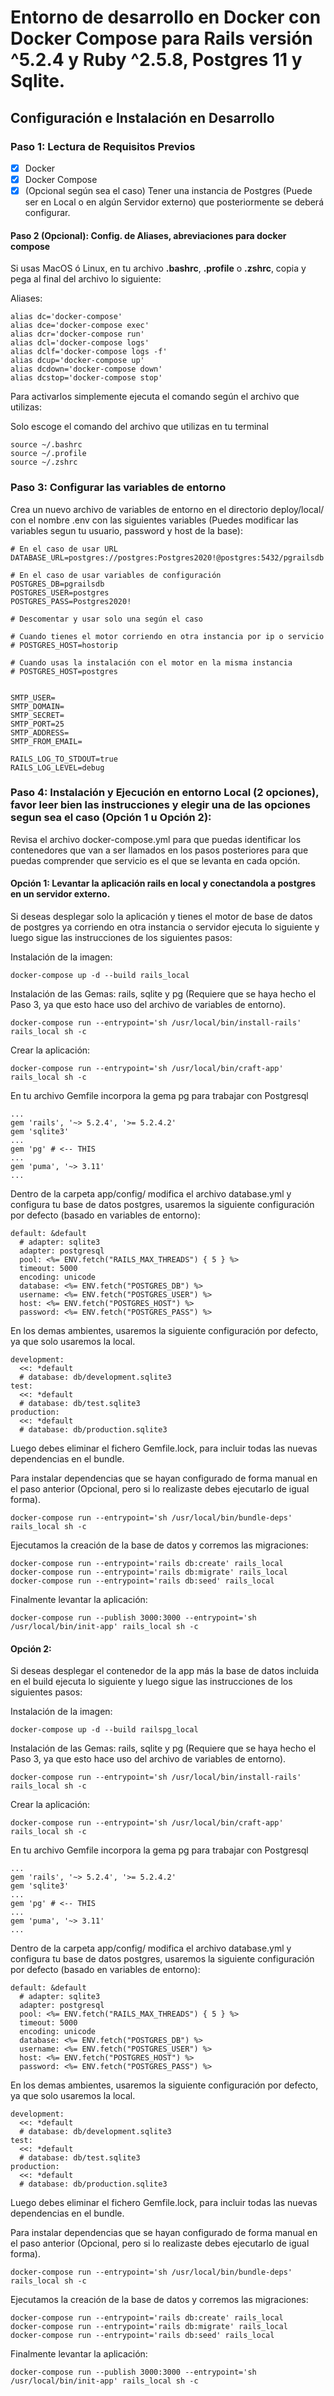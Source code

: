 
# Entorno de desarrollo en Docker con Docker Compose para Rails versión ^5.2.4 y Ruby ^2.5.8, Postgres 11 y Sqlite.

## Configuración e Instalación en Desarrollo

### Paso 1: Lectura de Requisitos Previos

- [x] Docker
- [x] Docker Compose
- [x] (Opcional según sea el caso) Tener una instancia de Postgres (Puede ser en Local o en algún Servidor externo) que posteriormente se deberá configurar.

#### Paso 2 (Opcional): Config. de Aliases, abreviaciones para docker compose

Si usas MacOS ó Linux, en tu archivo **.bashrc**, **.profile** o **.zshrc**, copia y pega al final del archivo lo siguiente:

Aliases:
```
alias dc='docker-compose'
alias dce='docker-compose exec'
alias dcr='docker-compose run'
alias dcl='docker-compose logs'
alias dclf='docker-compose logs -f'
alias dcup='docker-compose up'
alias dcdown='docker-compose down'
alias dcstop='docker-compose stop'
```

Para activarlos simplemente ejecuta el comando según el archivo que utilizas:

Solo escoge el comando del archivo que utilizas en tu terminal
```
source ~/.bashrc
source ~/.profile
source ~/.zshrc
```

### Paso 3: Configurar las variables de entorno

Crea un nuevo archivo de variables de entorno en el directorio deploy/local/ con el nombre .env con las siguientes variables (Puedes modificar las variables segun tu usuario, password y host de la base):

```
# En el caso de usar URL
DATABASE_URL=postgres://postgres:Postgres2020!@postgres:5432/pgrailsdb

# En el caso de usar variables de configuración
POSTGRES_DB=pgrailsdb
POSTGRES_USER=postgres
POSTGRES_PASS=Postgres2020!

# Descomentar y usar solo una según el caso

# Cuando tienes el motor corriendo en otra instancia por ip o servicio
# POSTGRES_HOST=hostorip

# Cuando usas la instalación con el motor en la misma instancia
# POSTGRES_HOST=postgres


SMTP_USER=
SMTP_DOMAIN=
SMTP_SECRET=
SMTP_PORT=25
SMTP_ADDRESS=
SMTP_FROM_EMAIL=

RAILS_LOG_TO_STDOUT=true
RAILS_LOG_LEVEL=debug
```


### Paso 4: Instalación y Ejecución en entorno Local (2 opciones), favor leer bien las instrucciones y elegir una de las opciones segun sea el caso (Opción 1 u Opción 2):

Revisa el archivo docker-compose.yml para que puedas identificar los contenedores que van a ser llamados en los pasos posteriores para que puedas comprender que servicio es el que se levanta en cada opción.

#### Opción 1: Levantar la aplicación rails en local y conectandola a postgres en un servidor externo.

Si deseas desplegar solo la aplicación y tienes el motor de base de datos de postgres ya corriendo en otra instancia o servidor ejecuta lo siguiente y luego sigue las instrucciones de los siguientes pasos:

Instalación de la imagen:
```
docker-compose up -d --build rails_local
```

Instalación de las Gemas: rails, sqlite y pg (Requiere que se haya hecho el Paso 3, ya que esto hace uso del archivo de variables de entorno).
```
docker-compose run --entrypoint='sh /usr/local/bin/install-rails' rails_local sh -c
```

Crear la aplicación:
```
docker-compose run --entrypoint='sh /usr/local/bin/craft-app' rails_local sh -c
```


En tu archivo Gemfile incorpora la gema pg para trabajar con Postgresql
```
...
gem 'rails', '~> 5.2.4', '>= 5.2.4.2'
gem 'sqlite3'
...
gem 'pg' # <-- THIS
...
gem 'puma', '~> 3.11'
...
```

Dentro de la carpeta app/config/ modifica el archivo database.yml y configura tu base de datos postgres, usaremos la siguiente configuración por defecto (basado en variables de entorno):
```
default: &default
  # adapter: sqlite3
  adapter: postgresql
  pool: <%= ENV.fetch("RAILS_MAX_THREADS") { 5 } %>
  timeout: 5000
  encoding: unicode
  database: <%= ENV.fetch("POSTGRES_DB") %>
  username: <%= ENV.fetch("POSTGRES_USER") %>
  host: <%= ENV.fetch("POSTGRES_HOST") %>
  password: <%= ENV.fetch("POSTGRES_PASS") %>
```

En los demas ambientes, usaremos la siguiente configuración por defecto, ya que solo usaremos la local.
```
development:
  <<: *default
  # database: db/development.sqlite3
test:
  <<: *default
  # database: db/test.sqlite3
production:
  <<: *default
  # database: db/production.sqlite3
```

Luego debes eliminar el fichero Gemfile.lock, para incluir todas las nuevas dependencias en el bundle.

Para instalar dependencias que se hayan configurado de forma manual en el paso anterior (Opcional, pero si lo realizaste debes ejecutarlo de igual forma).
```
docker-compose run --entrypoint='sh /usr/local/bin/bundle-deps' rails_local sh -c
```

Ejecutamos la creación de la base de datos y corremos las migraciones:
```
docker-compose run --entrypoint='rails db:create' rails_local
docker-compose run --entrypoint='rails db:migrate' rails_local
docker-compose run --entrypoint='rails db:seed' rails_local
```

Finalmente levantar la aplicación:
```
docker-compose run --publish 3000:3000 --entrypoint='sh /usr/local/bin/init-app' rails_local sh -c
```

#### Opción 2:
Si deseas desplegar el contenedor de la app más la base de datos incluida en el build ejecuta lo siguiente y luego sigue las instrucciones de los siguientes pasos:

Instalación de la imagen:
```
docker-compose up -d --build railspg_local
```

Instalación de las Gemas: rails, sqlite y pg (Requiere que se haya hecho el Paso 3, ya que esto hace uso del archivo de variables de entorno).
```
docker-compose run --entrypoint='sh /usr/local/bin/install-rails' rails_local sh -c
```

Crear la aplicación:
```
docker-compose run --entrypoint='sh /usr/local/bin/craft-app' rails_local sh -c
```


En tu archivo Gemfile incorpora la gema pg para trabajar con Postgresql
```
...
gem 'rails', '~> 5.2.4', '>= 5.2.4.2'
gem 'sqlite3'
...
gem 'pg' # <-- THIS
...
gem 'puma', '~> 3.11'
...
```

Dentro de la carpeta app/config/ modifica el archivo database.yml y configura tu base de datos postgres, usaremos la siguiente configuración por defecto (basado en variables de entorno):
```
default: &default
  # adapter: sqlite3
  adapter: postgresql
  pool: <%= ENV.fetch("RAILS_MAX_THREADS") { 5 } %>
  timeout: 5000
  encoding: unicode
  database: <%= ENV.fetch("POSTGRES_DB") %>
  username: <%= ENV.fetch("POSTGRES_USER") %>
  host: <%= ENV.fetch("POSTGRES_HOST") %>
  password: <%= ENV.fetch("POSTGRES_PASS") %>
```

En los demas ambientes, usaremos la siguiente configuración por defecto, ya que solo usaremos la local.
```
development:
  <<: *default
  # database: db/development.sqlite3
test:
  <<: *default
  # database: db/test.sqlite3
production:
  <<: *default
  # database: db/production.sqlite3
```

Luego debes eliminar el fichero Gemfile.lock, para incluir todas las nuevas dependencias en el bundle.

Para instalar dependencias que se hayan configurado de forma manual en el paso anterior (Opcional, pero si lo realizaste debes ejecutarlo de igual forma).
```
docker-compose run --entrypoint='sh /usr/local/bin/bundle-deps' rails_local sh -c
```

Ejecutamos la creación de la base de datos y corremos las migraciones:
```
docker-compose run --entrypoint='rails db:create' rails_local
docker-compose run --entrypoint='rails db:migrate' rails_local
docker-compose run --entrypoint='rails db:seed' rails_local
```

Finalmente levantar la aplicación:
```
docker-compose run --publish 3000:3000 --entrypoint='sh /usr/local/bin/init-app' rails_local sh -c
```